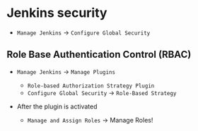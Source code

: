 # Jenkins security

- `Manage Jenkins` -> `Configure Global Security`

## Role Base Authentication Control (RBAC)

- `Manage Jenkins` -> `Manage Plugins`

  - `Role-based Authorization Strategy Plugin`
  - `Configure Global Security` -> `Role-Based Strategy`

- After the plugin is activated
  - `Manage and Assign Roles` -> Manage Roles!
